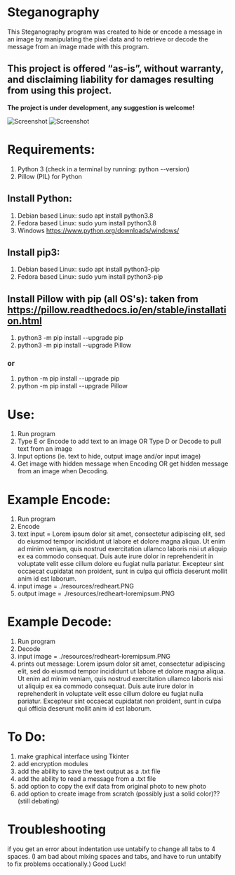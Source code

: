 # Steganography 

This Steganography program was created to hide or encode a message in an image by manipulating the pixel data and to retrieve or decode the message from an image made with this program. 

## This project is offered “as-is”, without warranty, and disclaiming liability for damages resulting from using this project.

**The project is under development, any suggestion is welcome!**

![Screenshot](https://img.shields.io/badge/Platform-Universal-brightgreen)
![Screenshot](https://img.shields.io/badge/Language-Python3-blue)

# Requirements:
1. Python 3 (check in a terminal by running: python --version)
2. Pillow (PIL) for Python

## Install Python:
1. Debian based Linux: sudo apt install python3.8
2. Fedora based Linux: sudo yum install python3.8
3. Windows https://www.python.org/downloads/windows/

## Install pip3:
1. Debian based Linux: sudo apt install python3-pip 
2. Fedora based Linux: sudo yum install python3-pip 

## Install Pillow with pip (all OS's): taken from https://pillow.readthedocs.io/en/stable/installation.html
1. python3 -m pip install --upgrade pip
2. python3 -m pip install --upgrade Pillow
### or
1. python -m pip install --upgrade pip
2. python -m pip install --upgrade Pillow


# Use:
1. Run program
2. Type E or Encode to add text to an image OR Type D or Decode to pull text from an image
3. Input options (ie. text to hide, output image and/or input image)
4. Get image with hidden message when Encoding OR get hidden message from an image when Decoding. 


# Example Encode:
1. Run program
2. Encode
3. text input = Lorem ipsum dolor sit amet, consectetur adipiscing elit, sed do eiusmod tempor incididunt ut labore et dolore magna aliqua. Ut enim ad minim veniam, quis nostrud exercitation ullamco laboris nisi ut aliquip ex ea commodo consequat. Duis aute irure dolor in reprehenderit in voluptate velit esse cillum dolore eu fugiat nulla pariatur. Excepteur sint occaecat cupidatat non proident, sunt in culpa qui officia deserunt mollit anim id est laborum. 
4. input image = ./resources/redheart.PNG
5. output image = ./resources/redheart-loremipsum.PNG


# Example Decode:
1. Run program
2. Decode
3. input image = ./resources/redheart-loremipsum.PNG
4. prints out message: Lorem ipsum dolor sit amet, consectetur adipiscing elit, sed do eiusmod tempor incididunt ut labore et dolore magna aliqua. Ut enim ad minim veniam, quis nostrud exercitation ullamco laboris nisi ut aliquip ex ea commodo consequat. Duis aute irure dolor in reprehenderit in voluptate velit esse cillum dolore eu fugiat nulla pariatur. Excepteur sint occaecat cupidatat non proident, sunt in culpa qui officia deserunt mollit anim id est laborum. 


# To Do:
1. make graphical interface using Tkinter
2. add encryption modules 
3. add the ability to save the text output as a .txt file
4. add the ability to read a message from a .txt file
5. add option to copy the exif data from original photo to new photo
6. add option to create image from scratch (possibly just a solid color)?? (still debating)


# Troubleshooting
if you get an error about indentation use untabify to change all tabs to 4 spaces. 
(I am bad about mixing spaces and tabs, and have to run untabify to fix problems occationally.)
Good Luck!
